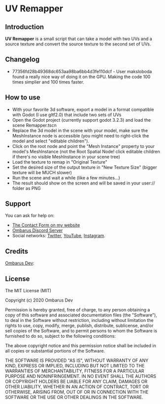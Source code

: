 # UV Remapper


## Introduction

**UV Remapper** is a small script that can take a model with two UVs and a source texture and convert the source texture to the second set of UVs.

## Changelog
* 77356fd28b49368dc653aa98ba6bb4d3fe110dcf - User maksloboda found a really nice way of doing it on the GPU. Making the code 100 times simplier and 100 times faster.

## How to use
* With your favorite 3d software, export a model in a format compatible with Godot (I use gltf2.0) that include two sets of UVs
* Open the Godot project (currently support godot 3.2.3) and load the scene Remapper.tscn
* Replace the 3d model in the scene with your model, make sure the MeshInstance node is accessible (you might need to right-click the model and select "editable children").
* Click on the root node and point the "Mesh Instance" property to your model's MeshInstance (not the Root Spatial Node! click editable children if there's no visible MeshInstance in your scene tree)
* Load the texture to remap in "Original Texture"
* Set the desired size of the output texture in "New Texture Size" (bigger texture will be MUCH slower)
* Run the scene and wait a while (like a few minutes...)
* The result should show on the screen and will be saved in your user:// folder as PNG


## Support

You can ask for help on:

* [The Contact Form on my website](https://www.ombarus.com/)
* [Ombarus Discord Server](https://discord.gg/8vUQuqh)
* Social networks:
  [Twitter](https://twitter.com/ombarus1/),
  [YouTube](https://www.youtube.com/channel/UCscoqrVcMbZwv5jIpKVYpDg),
  [Instagram](https://www.instagram.com/ombarus1/).

## Credits

[Ombarus Dev](https://www.ombarus.com/):
  
## License

The MIT License (MIT)

Copyright (c) 2020 Ombarus Dev

Permission is hereby granted, free of charge, to any person obtaining a copy of
this software and associated documentation files (the "Software"), to deal in
the Software without restriction, including without limitation the rights to
use, copy, modify, merge, publish, distribute, sublicense, and/or sell copies of
the Software, and to permit persons to whom the Software is furnished to do so,
subject to the following conditions:

The above copyright notice and this permission notice shall be included in all
copies or substantial portions of the Software.

THE SOFTWARE IS PROVIDED "AS IS", WITHOUT WARRANTY OF ANY KIND, EXPRESS OR
IMPLIED, INCLUDING BUT NOT LIMITED TO THE WARRANTIES OF MERCHANTABILITY, FITNESS
FOR A PARTICULAR PURPOSE AND NONINFRINGEMENT. IN NO EVENT SHALL THE AUTHORS OR
COPYRIGHT HOLDERS BE LIABLE FOR ANY CLAIM, DAMAGES OR OTHER LIABILITY, WHETHER
IN AN ACTION OF CONTRACT, TORT OR OTHERWISE, ARISING FROM, OUT OF OR IN
CONNECTION WITH THE SOFTWARE OR THE USE OR OTHER DEALINGS IN THE SOFTWARE.